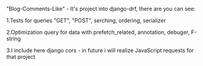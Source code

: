   "Blog-Comments-Like" - It's project into django-drf, there are you can see:
  
1.Tests for queries "GET", "POST", serching, ordering, serializer

2.Optimization query for data with prefetch_related, annotation, debuger, F-string

3.I include here django cors - in future i will realize JavaScript requests for that project 
